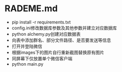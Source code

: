 # RADEME.md
* pip install -r requirements.txt
* config.ini修改数据库参数及其他参数并建立对应数据库
* python alchemy.py创建对应数据表
* 向表中添加群名、部分文件路径、是否要发送等信息
* 打开并登陆微信
* 根据images下的图片自行重新截图替换原有图片
* 同屏幕下仅放置单个微信客户端
* python main.py